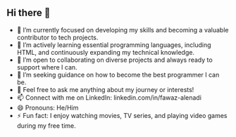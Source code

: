 ## Hi there 👋

- 🔭 I’m currently focused on developing my skills and becoming a valuable contributor to tech projects.
- 🌱 I’m actively learning essential programming languages, including HTML, and continuously expanding my technical knowledge.
- 👯 I’m open to collaborating on diverse projects and always ready to support where I can.
- 🤔 I’m seeking guidance on how to become the best programmer I can be.
- 💬 Feel free to ask me anything about my journey or interests!
- 📫 Connect with me on LinkedIn: linkedin.com/in/fawaz-alenadi
- 😄 Pronouns: He/Him
- ⚡ Fun fact: I enjoy watching movies, TV series, and playing video games during my free time.
